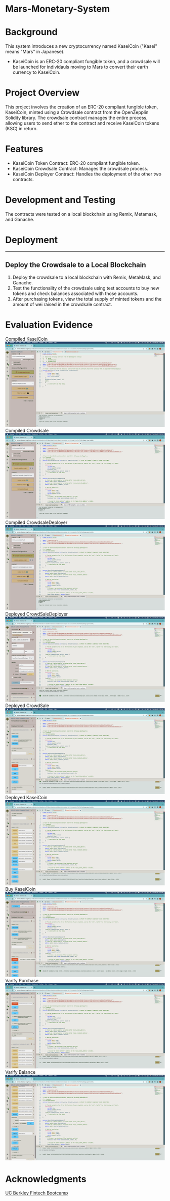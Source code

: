 # Mars-Monetary-System
# Background
This system introduces a new cryptocurrency named KaseiCoin ("Kasei" means "Mars" in Japanese).
- KaseiCoin is an ERC-20 compliant fungible token, and a crowdsale will be launched for individauls moving to Mars to convert their earth currency to KaseiCoin. 
# Project Overview
This project involves the creation of an ERC-20 compliant fungible token, KaseiCoin, minted using a Crowdsale contract from the OpenZepplin Solidity library. The crowdsale contract manages the entire process, allowing users to send ether to the contract and receive KaseiCoin tokens (KSC) in return. 
# Features 
- KaseiCoin Token Contract: ERC-20 compliant fungible token.
- KaseiCoin Crowdsale Contract: Manages the crowdsale process.
- KaseiCoin Deployer Contract: Handles the deployment of the other two contracts. 
# Development and Testing
The contracts were tested on a local blockchain using Remix, Metamask, and Ganache. 
# Deployment
----------
## Deploy the Crowdsale to a Local Blockchain
1. Deploy the crowdsale to a local blockchain with Remix, MetaMask, and Ganache.
2. Test the functionality of the crowdsale using test accounts to buy new tokens and check balances associated with those accounts.
3. After purchasing tokens, view the total supply of minted tokens and the amount of wei raised in the crowdsale contract.
# Evaluation Evidence
Compiled KaseiCoin
![Compiled KaseiCoin](./Evaluation%20Evidence/1-compiled-KaseiCoin.png)
Compiled Crowdsale
![Compiled Crowdsale](./Evaluation%20Evidence/2-compiled-crowdsale.png)
Compiled CrowdsaleDeployer
![Compiled CrowdsaleDeployer](./Evaluation%20Evidence/3-compiled-crowdsale-deployer.png)
Deployed CrowdSaleDeployer
![Deployed CrowdSaleDeployer](./Evaluation%20Evidence/4-deploy-crowdsale-deployer.png)
Deployed CrowdSale
![Deployed CrowdSale](./Evaluation%20Evidence/5-deploy-crowdsale.png)
Deployed KaseiCoin
![Deployed KaseiCoin](./Evaluation%20Evidence/6-deploy-Kasecoin.png)
Buy KaseiCoin
![Buy KaseiCoin](./Evaluation%20Evidence/7-buy-KaseiCoin.png)
Varify Purchase
![Varify Purchase](./Evaluation%20Evidence/8-varify-purchase.png)
Varify Balance
![Varify Balance](./Evaluation%20Evidence/9-varify-balance.png)
# Acknowledgments
[UC Berkley Fintech Bootcamp ](https://courses.bootcampspot.com/courses/2916/assignments/47564?module_item_id=872209)